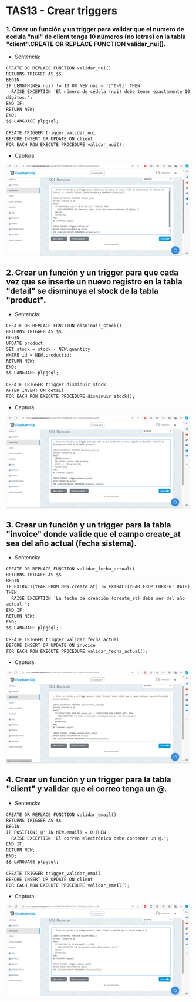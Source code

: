 # TAS13 - Crear triggers
### 1. Crear un función y un trigger para validar que el numero de cedula "nui"  de client tenga 10 números (no letras) en la tabla "client".CREATE OR REPLACE FUNCTION validar_nui().
  - Sentencia:
  ```
  CREATE OR REPLACE FUNCTION validar_nui()
  RETURNS TRIGGER AS $$
  BEGIN
  IF LENGTH(NEW.nui) != 10 OR NEW.nui ~ '[^0-9]' THEN
    RAISE EXCEPTION 'El número de cédula (nui) debe tener exactamente 10 dígitos.';
  END IF;
  RETURN NEW;
  END;
  $$ LANGUAGE plpgsql;

  CREATE TRIGGER trigger_validar_nui
  BEFORE INSERT OR UPDATE ON client
  FOR EACH ROW EXECUTE PROCEDURE validar_nui();
  ```
  - Captura:

<img src="./capturas_tas13/sentence_01.png" alt="drawing" width="500"/>

## 2. Crear un función y un trigger para que cada vez que se inserte un nuevo registro en la tabla "detail" se disminuya el stock de la tabla "product".
  - Sentencia:
  ```
  CREATE OR REPLACE FUNCTION disminuir_stock()
  RETURNS TRIGGER AS $$
  BEGIN
  UPDATE product
  SET stock = stock - NEW.quantity
  WHERE id = NEW.productid;
  RETURN NEW;
  END;
  $$ LANGUAGE plpgsql;

  CREATE TRIGGER trigger_disminuir_stock
  AFTER INSERT ON detail
  FOR EACH ROW EXECUTE PROCEDURE disminuir_stock();
  ```
  - Captura:

<img src="./capturas_tas13/sentence_02.png" alt="drawing" width="500"/>

## 3. Crear un función y un trigger para la tabla "invoice" donde valide que el campo create_at sea del año actual (fecha sistema).
  - Sentencia:
  ```
  CREATE OR REPLACE FUNCTION validar_fecha_actual()
  RETURNS TRIGGER AS $$
  BEGIN
  IF EXTRACT(YEAR FROM NEW.create_at) != EXTRACT(YEAR FROM CURRENT_DATE) THEN
    RAISE EXCEPTION 'La fecha de creación (create_at) debe ser del año actual.';
  END IF;
  RETURN NEW;
  END;
  $$ LANGUAGE plpgsql;

  CREATE TRIGGER trigger_validar_fecha_actual
  BEFORE INSERT OR UPDATE ON invoice
  FOR EACH ROW EXECUTE PROCEDURE validar_fecha_actual();
  ```
  - Captura:

<img src="./capturas_tas13/sentence_03.png" alt="drawing" width="500"/>

## 4. Crear un función y un trigger para la tabla "client" y validar que el correo tenga un @.
  - Sentencia:
  ```
  CREATE OR REPLACE FUNCTION validar_email()
  RETURNS TRIGGER AS $$
  BEGIN
  IF POSITION('@' IN NEW.email) = 0 THEN
    RAISE EXCEPTION 'El correo electrónico debe contener un @.';
  END IF;
  RETURN NEW;
  END;
  $$ LANGUAGE plpgsql;

  CREATE TRIGGER trigger_validar_email
  BEFORE INSERT OR UPDATE ON client
  FOR EACH ROW EXECUTE PROCEDURE validar_email();
  ```
  - Captura:

<img src="./capturas_tas13/sentence_04.png" alt="drawing" width="500"/>